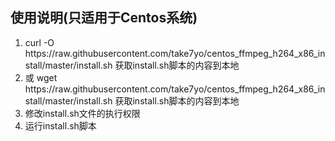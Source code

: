 <h2>使用说明(只适用于Centos系统)</h2>
<ol>
  <li>curl -O https://raw.githubusercontent.com/take7yo/centos_ffmpeg_h264_x86_install/master/install.sh 获取install.sh脚本的内容到本地</li>
  <li>或 wget https://raw.githubusercontent.com/take7yo/centos_ffmpeg_h264_x86_install/master/install.sh 获取install.sh脚本的内容到本地</li>
  <li>修改install.sh文件的执行权限</li>
  <li>运行install.sh脚本</li>
</ol>
